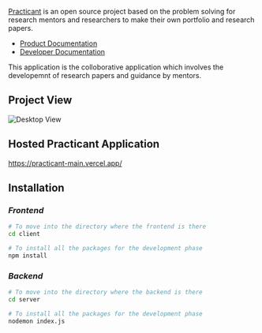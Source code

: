 [Practicant](https://practicant-main.vercel.app/) is an open source project based on the problem solving for research mentors and researchers to make their own portfolio and research papers.

- [Product Documentation](https://github.com/debidattasuryaprakash/Practicant_main/blob/main/README.md)
- [Developer Documentation](https://github.com/debidattasuryaprakash/Practicant_main/blob/main/README.md)

This application is the colloborative application which involves the developemnt of research papers and guidance by mentors.

## Project View

![Desktop View](https://user-images.githubusercontent.com/74270500/192818811-da6da231-ceb8-435a-9485-159d3787f8ff.png)


## Hosted Practicant Application

https://practicant-main.vercel.app/

## Installation

### _Frontend_

```bash
# To move into the directory where the frontend is there
cd client

# To install all the packages for the development phase
npm install
```

### _Backend_

```bash
# To move into the directory where the backend is there
cd server

# To install all the packages for the development phase
nodemon index.js
```
